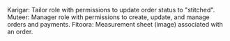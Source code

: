 Karigar: Tailor role with permissions to update order status to "stitched".
Muteer: Manager role with permissions to create, update, and manage orders and payments.
Fitoora: Measurement sheet (image) associated with an order.
